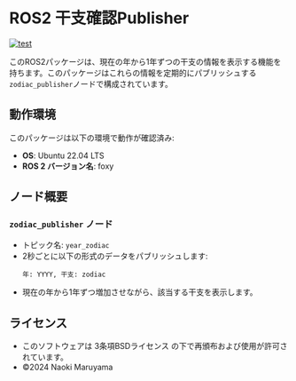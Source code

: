 # ROS2 干支確認Publisher
[![test](https://github.com/NaokiMaruyama978/mypkg/actions/workflows/test.yml/badge.svg)](https://github.com/NaokiMaruyama978/mypkg/actions/workflows/test.yml)

このROS2パッケージは、現在の年から1年ずつの干支の情報を表示する機能を持ちます。このパッケージはこれらの情報を定期的にパブリッシュする`zodiac_publisher`ノードで構成されています。

## 動作環境

このパッケージは以下の環境で動作が確認済み:
- **OS**: Ubuntu 22.04 LTS
- **ROS 2 バージョン名**: foxy

## ノード概要
### `zodiac_publisher` ノード
- トピック名: `year_zodiac`
- 2秒ごとに以下の形式のデータをパブリッシュします:
  ```
  年: YYYY, 干支: zodiac
  ```
- 現在の年から1年ずつ増加させながら、該当する干支を表示します。

## ライセンス
- このソフトウェアは 3条項BSDライセンス の下で再頒布および使用が許可されています。
- ©2024 Naoki Maruyama
